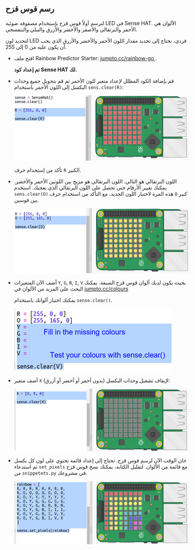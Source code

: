 ## رسم قوس قزح

لنرسم أولاً قوس قزح بإستخدام مصفوفة ضوئية LED في Sense HAT. الألوان هي الأحمر والبرتقالي والأصفر والأخضر والأزرق والنيلي والبنفسجي.

لتحديد لون LED فردي، نحتاج إلى تحديد مقدار اللون الأحمر والأخضر والأزرق الذي يجب أن يكون عليه من 0 إلى 255.

+ افتح ملف Rainbow Predictor Starter: <a href="http://jumpto.cc/rainbow-go" target="_blank"> jumpto.cc/rainbow-go </a>.
    
    **تم إعداد كود Sense HAT لك.**

+ قم بإضافة الكود المظلل لإعداد متغير للون الأحمر ثم قم بتحويل جميع وحدات البكسل إلى اللون الأحمر باستخدام `sens.clear(R)`:
    
    ![لقطة الشاشة](images/rainbow-red.png)
    
    تأكد من إستخدام حرف ` R ` الكبير.

+ اللون البرتقالي هو التالي. اللون البرتقالي هو مزيج بين اللونين الأحمر والأخضر. يمكنك تغيير الأرقام حتى تحصل على اللون البرتقالي الذي يعجبك. استخدم ` sens.clear(O) ` هذه المرة لاختبار اللون الجديد، مع التأكد من استخدام حرف ` O ` كبير بين قوسين.
    
    ![لقطة الشاشة](images/rainbow-orange.png)

+ أضف الآن المتغيرات `Y`, `G`, `B`, `I`, `V` بحيث يكون لديك ألوان قوس قزح السبعة. يمكنك البحث على المزيد من الألوان في <a href="http://jumpto.cc/colours" target="_blank"> jumpto.cc/colours </a>
    
    يمكنك اختبار ألوانك باستخدام `sense.clear()`.
    
    ![لقطة الشاشة](images/rainbow-colours.png)

+ أضف متغير ` X ` لإيقاف تشغيل وحدات البكسل (بدون أحمر أو أخضر أو أزرق):
    
    ![لقطة الشاشة](images/rainbow-off.png)

+ حان الوقت الآن لرسم قوس قزح. تحتاج إلى إعداد قائمة تحتوي على لون كل بكسل ثم استدعاء ` set_pixels ` مع قائمة من الألوان. لتقليل الكتابة، يمكنك نسخ قوس قزح من ` snippetets.py ` في مشروعك.
    
    ![لقطة الشاشة](images/rainbow-rainbow.png)